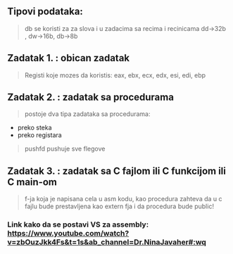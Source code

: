 ## Tipovi podataka:
> db se koristi za za slova i u zadacima sa recima i recinicama
> dd->32b , dw->16b, db->8b
## Zadatak 1. : obican zadatak
> Registi koje mozes da koristis:
eax, ebx, ecx, edx, esi, edi, ebp
## Zadatak 2. : zadatak sa procedurama
> postoje dva tipa zadataka sa procedurama:
 - preko steka
 - preko registara
> pushfd pushuje sve flegove
## Zadatak 3. : zadatak sa C fajlom ili C funkcijom ili C main-om
> f-ja koja je napisana cela u asm kodu, kao procedura zahteva da u c fajlu bude prestavljena kao extern fja i da procedura bude public! 
### Link kako da se postavi VS za assembly: https://www.youtube.com/watch?v=zbOuzJkk4Fs&t=1s&ab_channel=Dr.NinaJavaher#:wq